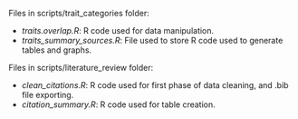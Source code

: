 Files in scripts/trait_categories folder:

-   *traits.overlap.R*: R code used for data manipulation.
-   *traits_summary_sources.R*: File used to store R code used to generate tables and graphs.

Files in scripts/literature_review folder:

-   *clean_citations.R*: R code used for first phase of data cleaning, and .bib file exporting.
-   *citation_summary.R*: R code used for table creation.
